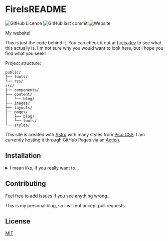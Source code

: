 # FireIsREADME

![GitHub License](https://img.shields.io/github/license/fireisgood/fireis.dev?style=flat-square&color=a31f34)
![GitHub last commit](https://img.shields.io/github/last-commit/fireisgood/fireis.dev?style=flat-square)
![Website](https://img.shields.io/website?url=http%3A%2F%2Ffireis.dev&style=flat-square)

My website!

This is just the code behind it. You can check it out at [fireis.dev](https://fireis.dev/) to see what this actually is.
I'm not sure why you would want to look here, but I hope you find what you seek!

Project structure:

```text
public/
├── fonts/
└── rss/
src/
├── components/
├── content/
│   └── blog/
├── images/
├── layouts/
├── pages/
│   ├── blog/
│   └── tools/
└── styles/
```

This site is created with [Astro](https://astro.build/) with many styles from [Pico CSS](https://picocss.com/). I am
currently hosting it through GitHub Pages via an [Action](.github/workflows/deploy.yml).

## Installation

<details>
<summary>I mean like, if you really want to...</summary>

### Prerequisites

Read the [Astro quick start guide's prerequisite list](https://docs.astro.build/en/install/manual/#prerequisites).

This project uses pnpm, though you can use npm if you wish. You can check that pnpm/npm is installed in the terminal by
running:

```bash
# Using pnpm
pnpm -v

# Using npm
npm -v
```

### Setup

First,
[fork the repo](https://docs.github.com/en/pull-requests/collaborating-with-pull-requests/working-with-forks/fork-a-repo).

Once the prerequisites are installed and you are working off the fork,
[clone the repository](https://help.github.com/en/github/creating-cloning-and-archiving-repositories/cloning-a-repository)
to your local machine.

This can be done from the command line:

```bash
git clone git@github.com:FireIsGood/fireis.dev.git ./fireiswebsite
```

### Local Development

You can run the development server through the terminal.

From the command line:

```bash
# Default port 1625
pnpm dev
```

When Astro is done setting up, you should see a success message.

```bash
┃ Local    http://localhost:1625/
┃ Network  use --host to expose
```

There are additional commands you can run from the terminal:

| Command                | Action                                                  |
| :--------------------- | :------------------------------------------------------ |
| `pnpm install`         | Installs dependencies                                   |
| `pnpm start`           | Starts local dev server at `localhost:1625`             |
| `pnpm dev`             | Starts local dev server at `localhost:1625` and open it |
| `pnpm build`           | Build your production site to `./dist/`                 |
| `pnpm preview`         | Preview your build locally, before deploying            |
| `pnpm astro ...`       | Run CLI commands like `astro add`, `astro check`        |
| `pnpm astro -- --help` | Get help using the Astro CLI                            |

</details>

## Contributing

Feel free to add Issues if you see anything wrong.

This is my personal blog, so I will not accept pull requests.

## License

[MIT](https://choosealicense.com/licenses/mit/)
